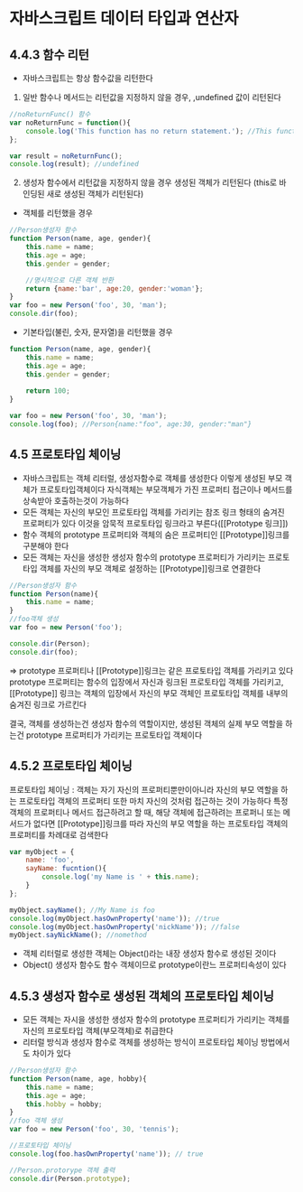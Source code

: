 # 자바스크립트 데이터 타입과 연산자

## 4.4.3 함수 리턴
- 자바스크립트는 항상 함수값을 리턴한다

1) 일반 함수나 메서드는 리턴값을 지정하지 않을 경우, ,undefined 값이 리턴된다
```js
//noReturnFunc() 함수
var noReturnFunc = function(){
    console.log('This function has no return statement.'); //This function has no return statement.
};

var result = noReturnFunc();
console.log(result); //undefined
```
2) 생성자 함수에서 리턴값을 지정하지 않을 경우 생성된 객체가 리턴된다
   (this로 바인딩된 새로 생성된 객체가 리턴된다)

- 객체를 리턴했을 경우
```js
//Person생성자 함수
function Person(name, age, gender){
    this.name = name;
    this.age = age;
    this.gender = gender;

    //명시적으로 다른 객체 반환
    return {name:'bar', age:20, gender:'woman'};
}
var foo = new Person('foo', 30, 'man');
console.dir(foo);
```

- 기본타입(불린, 숫자, 문자열)을 리턴했을 경우
```js
function Person(name, age, gender){
    this.name = name;
    this.age = age;
    this.gender = gender;
    
    return 100;
}

var foo = new Person('foo', 30, 'man');
console.log(foo); //Person{name:"foo", age:30, gender:"man"}
```

## 4.5 프로토타입 체이닝
- 자바스크립트는 객체 리터럴, 생성자함수로 객체를 생성한다 이렇게 생성된 부모 객체가 프로토타입객체이다
  자식객체는 부모객체가 가진 프로퍼티 접근이나 메서드를 상속받아 호출하는것이 가능하다
- 모든 객체는 자신의 부모인 프로토타입 객체를 가리키는 참조 링크 형태의 숨겨진 프로퍼티가 있다
  이것을 암묵적 프로토타입 링크라고 부른다([[Prototype 링크]])
- 함수 객체의 prototype 프로퍼티와 객체의 숨은 프로퍼티인 [[Prototype]]링크를 구분해야 한다
- 모든 객체는 자신을 생성한 생성자 함수의 prototype 프로퍼티가 가리키는 프로토타입 객체를 자신의 부모 객체로 설정하는 [[Prototype]]링크로 연결한다

```js
//Person생성자 함수
function Person(name){
    this.name = name;
}
//foo객체 생성
var foo = new Person('foo');

console.dir(Person);
console.dir(foo);
```
=> prototype 프로퍼티나 [[Prototype]]링크는 같은 프로토타입 객체를 가리키고 있다
prototype 프로퍼티는 함수의 입장에서 자신과 링크된 프로토타입 객체를 가리키고,
[[Prototype]] 링크는 객체의 입장에서 자신의 부모 객체인 프로토타입 객체를 내부의 숨겨진 링크로 가르킨다

결국, 객체를 생성하는건 생성자 함수의 역할이지만, 생성된 객체의 실제 부모 역할을 하는건 prototype 프로퍼티가 가리키는 프로토타입 객체이다

## 4.5.2 프로토타입 체이닝
프로토타입 체이닝 : 객체는 자기 자신의 프로퍼티뿐만이아니라 자신의 부모 역할을 하는 프로토타입 객체의 프로퍼티 또한 마치 자신의 것처럼 접근하는 것이 가능하다
                   특정 객체의 프로퍼티나 메서드 접근하려고 할 때, 해당 객체에 접근하려는 프로퍼니 또는 메서드가 없다면 [[Prototype]]링크를 따라 
                   자신의 부모 역할을 하는 프로토타입 객체의 프로퍼티를 차례대로 검색한다
```js
var myObject = {
    name: 'foo',
    sayName: fucntion(){
        console.log('my Name is ' + this.name);
    }
};

myObject.sayName(); //My Name is foo
console.log(myObject.hasOwnProperty('name')); //true
console.log(myObject.hasOwnProperty('nickName')); //false
myObject.sayNickName(); //nomethod
```
- 객체 리터럴로 생성한 객체는 Object()라는 내장 생성자 함수로 생성된 것이다
- Object() 생성자 함수도 함수 객체이므로 prototype이란느 프로퍼티속성이 있다

## 4.5.3 생성자 함수로 생성된 객체의 프로토타입 체이닝
- 모든 객체는 자시을 생성한 생성자 함수의 prototype 프로퍼티가 가리키는 객체를 자신의 프로토타입 객체(부모객체)로 취급한다
- 리터럴 방식과 생성자 함수로 객체를 생성하는 방식이 프로토타입 체이닝 방법에서도 차이가 있다

```js
//Person생성자 함수
function Person(name, age, hobby){
    this.name = name;
    this.age = age;
    this.hobby = hobby;
}
//foo 객체 생성
var foo = new Person('foo', 30, 'tennis');

//프로토타입 체이닝
console.log(foo.hasOwnProperty('name')); // true

//Person.protorype 객체 출력
console.dir(Person.prototype);

```
